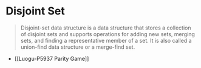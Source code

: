 # Disjoint Set

> Disjoint-set data structure is a data structure that stores a collection of disjoint sets and supports operations for adding new sets, merging sets, and finding a representative member of a set. It is also called a union-find data structure or a merge-find set.

* [[Luogu-P5937 Parity Game]]